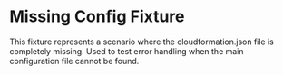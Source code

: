 # Missing Config Fixture

This fixture represents a scenario where the cloudformation.json file is completely missing.
Used to test error handling when the main configuration file cannot be found.